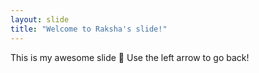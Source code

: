 ```yaml
---
layout: slide
title: "Welcome to Raksha's slide!"
---
```

This is my awesome slide :tada:
Use the left arrow to go back!
